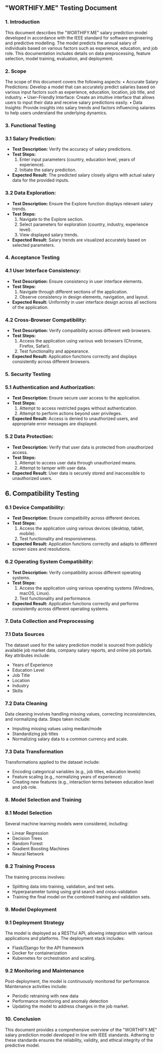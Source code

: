 ## "WORTHIFY.ME" Testing Document 
### 1. Introduction
This document describes the "WORTHIFY.ME" salary prediction model developed in accordance with the IEEE standard for software engineering and predictive modelling. The model predicts the annual salary of individuals based on various factors such as experience, education, and job role. This documentation includes details on data preprocessing, feature selection, model training, evaluation, and deployment.

### 2. Scope
The scope of this document covers the following aspects:
• Accurate Salary Predictions: Develop a model that can accurately predict salaries based on various input factors such as experience, education, location, job title, and industry.
• User-Friendly Interface: Create an intuitive interface that allows users to input their data and receive salary predictions easily.
• Data Insights: Provide insights into salary trends and factors influencing salaries to help users understand the underlying dynamics.

### 3. Functional Testing

### 3.1 Salary Prediction:
- **Test Description:** Verify the accuracy of salary predictions.
- **Test Steps:**
  1. Enter input parameters (country, education level, years of experience).
  2. Initiate the salary prediction.
- **Expected Result:** The predicted salary closely aligns with actual salary data for the provided inputs.

### 3.2 Data Exploration:
- **Test Description:** Ensure the Explore function displays relevant salary trends.
- **Test Steps:**
  1. Navigate to the Explore section.
  2. Select parameters for exploration (country, industry, experience level).
  3. View displayed salary trends.
- **Expected Result:** Salary trends are visualized accurately based on selected parameters.

### 4. Acceptance Testing

### 4.1 User Interface Consistency:
- **Test Description:** Ensure consistency in user interface elements.
- **Test Steps:**
  1. Navigate through different sections of the application.
  2. Observe consistency in design elements, navigation, and layout.
- **Expected Result:** Uniformity in user interface design across all sections of the application.

### 4.2 Cross-Browser Compatibility:
- **Test Description:** Verify compatibility across different web browsers.
- **Test Steps:**
  1. Access the application using various web browsers (Chrome, Firefox, Safari).
  2. Test functionality and appearance.
- **Expected Result:** Application functions correctly and displays consistently across different browsers.

### 5. Security Testing

### 5.1 Authentication and Authorization:
- **Test Description:** Ensure secure user access to the application.
- **Test Steps:**
  1. Attempt to access restricted pages without authentication.
  2. Attempt to perform actions beyond user privileges.
- **Expected Result:** Access is denied to unauthorized users, and appropriate error messages are displayed.

### 5.2 Data Protection:
- **Test Description:** Verify that user data is protected from unauthorized access.
- **Test Steps:**
  1. Attempt to access user data through unauthorized means.
  2. Attempt to tamper with user data.
- **Expected Result:** User data is securely stored and inaccessible to unauthorized users.

## 6. Compatibility Testing

### 6.1 Device Compatibility:
- **Test Description:** Ensure compatibility across different devices.
- **Test Steps:**
  1. Access the application using various devices (desktop, tablet, mobile).
  2. Test functionality and responsiveness.
- **Expected Result:** Application functions correctly and adapts to different screen sizes and resolutions.

### 6.2 Operating System Compatibility:
- **Test Description:** Verify compatibility across different operating systems.
- **Test Steps:**
  1. Access the application using various operating systems (Windows, macOS, Linux).
  2. Test functionality and performance.
- **Expected Result:** Application functions correctly and performs consistently across different operating systems.

### 7. Data Collection and Preprocessing
 ### 7.1 Data Sources
The dataset used for the salary prediction model is sourced from publicly available job market data, company salary reports, and online job portals. Key attributes include:
- Years of Experience
- Education Level
- Job Title
- Location
- Industry
- Skills

### 7.2 Data Cleaning
Data cleaning involves handling missing values, correcting inconsistencies, and normalizing data. Steps taken include:
- Imputing missing values using median/mode
- Standardizing job titles
- Normalizing salary data to a common currency and scale. 

### 7.3 Data Transformation
Transformations applied to the dataset include:
- Encoding categorical variables (e.g., job titles, education levels)
- Feature scaling (e.g., normalizing years of experience)
- Creating new features (e.g., interaction terms between education level and job role. 

### 8. Model Selection and Training 
### 8.1 Model Selection
Several machine learning models were considered, including:
- Linear Regression
- Decision Trees
- Random Forest
- Gradient Boosting Machines
- Neural Network

### 8.2 Training Process
The training process involves:
- Splitting data into training, validation, and test sets.
- Hyperparameter tuning using grid search and cross-validation
- Training the final model on the combined training and validation sets.
 
### 9. Model Deployment 
### 9.1 Deployment Strategy
The model is deployed as a RESTful API, allowing integration with various applications and platforms. The deployment stack includes:
- Flask/Django for the API framework
- Docker for containerization
- Kubernetes for orchestration and scaling.
 
### 9.2 Monitoring and Maintenance
Post-deployment, the model is continuously monitored for performance. Maintenance activities include:
- Periodic retraining with new data
- Performance monitoring and anomaly detection
- Updating the model to address changes in the job market.
 
### 10. Conclusion
This document provides a comprehensive overview of the "WORTHIFY.ME" salary prediction model developed in line with IEEE standards. Adhering to these standards ensures the reliability, validity, and ethical integrity of the predictive model.
